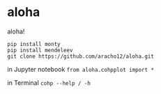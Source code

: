 # aloha
aloha!

`pip install monty`  
`pip install mendeleev`  
`git clone https://github.com/aracho12/aloha.git`  


in Jupyter notebook
`from aloha.cohpplot import * `

in Terminal
`cohp --help / -h`
